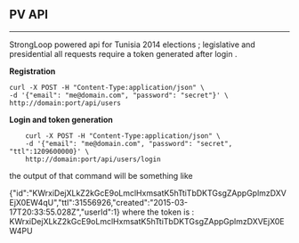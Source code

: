 ## PV API


----------
StrongLoop powered api for Tunisia 2014 elections ; legislative and presidential
all requests require a token  generated after login .

**Registration**

```shell
curl -X POST -H "Content-Type:application/json" \
-d '{"email": "me@domain.com", "password": "secret"}' \
http://domain:port/api/users
```

**Login and token generation**

```shell
    curl -X POST -H "Content-Type:application/json" \
    -d '{"email": "me@domain.com", "password": "secret", "ttl":1209600000}' \
    http://domain:port/api/users/login
```
the output of that command will be something like

{"id":"KWrxiDejXLkZ2kGcE9oLmclHxmsatK5hTtiTbDKTGsgZAppGplmzDXVEjX0EW4qU","ttl":31556926,"created":"2015-03-17T20:33:55.028Z","userId":1}
where the token is : KWrxiDejXLkZ2kGcE9oLmclHxmsatK5hTtiTbDKTGsgZAppGplmzDXVEjX0EW4PU
